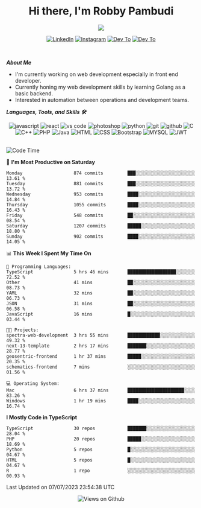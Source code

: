 <div align="center">
   <h1>Hi there, I'm Robby Pambudi </h1>

<img src="https://pronoun.cyou/x/y?subject=He&object=Him&height=20"> 
</div>

<p align='center'>
   <a href="https://www.linkedin.com/in/robbypambudi" target="_blank"><img src="https://img.shields.io/badge/LinkedIn-0077B5?style=for-the-badge&logo=linkedin&logoColor=white" alt="LinkedIn"></a>
   <a href="https://www.instagram.com/robbypambudi" target="_blank"><img src="https://img.shields.io/badge/Instagram-E4405F?style=for-the-badge&logo=instagram&logoColor=white" alt="Instagram"></a>
   <a href="https://dev.to/robbypambudi" target="_blank"><img src="https://img.shields.io/badge/dev.to-0A0A0A?style=for-the-badge&logo=dev.to&logoColor=white" alt="Dev To"></a>
   <a href="https://www.facebook.com/robbyulungpambudi" target="_blank"><img src="https://img.shields.io/badge/Facebook-1877F2?style=for-the-badge&logo=facebook&logoColor=white" alt="Dev To"></a>

</p> <p>
<br>
   
***About Me***
   
- I'm currently working on web development especially in front end developer.
- Currently honing my web development skills by learning Golang as a basic backend.
- Interested in automation between operations and development teams.
 
   
***Languages, Tools, and Skills 🛠***

   <div align="center">
   <img src="https://img.shields.io/badge/JavaScript-F7DF1E?style=for-the-badge&logo=javascript&logoColor=black" alt="javascript" />
      <img src="https://img.shields.io/badge/React-61DAFB?style=for-the-badge&logo=react&logoColor=black" alt="react" />
      <img src="https://img.shields.io/badge/vs%20code-007ACC?style=for-the-badge&logo=visual%20studio%20code&logoColor=white" alt="vs code" />
      <img src="https://img.shields.io/badge/adobe%20photoshop-31A8FF?style=for-the-badge&logo=adobe%20photoshop&logoColor=white" alt="photoshop" />
      <img src="https://img.shields.io/badge/python-3776AB?style=for-the-badge&logo=python&logoColor=white" alt="python" />
      <img src="https://img.shields.io/badge/Git-F05032?style=for-the-badge&logo=git&logoColor=white" alt="git" />
      <img src="https://img.shields.io/badge/GitHub-100000?style=for-the-badge&logo=github&logoColor=white" alt="github" />
      <img src="https://img.shields.io/badge/c-%2300599C.svg?style=for-the-badge&logo=c&logoColor=white" alt="C" />
      <img src="https://img.shields.io/badge/c++-%2300599C.svg?style=for-the-badge&logo=c%2B%2B&logoColor=white" alt="C++" />   
      <img src="https://img.shields.io/badge/PHP-777BB4?style=for-the-badge&logo=php&logoColor=white" alt="PHP" />
      <img src="https://img.shields.io/badge/Java-ED8B00?style=for-the-badge&logo=java&logoColor=white" alt="Java"/>
      <img src="https://img.shields.io/badge/HTML5-E34F26?style=for-the-badge&logo=html5&logoColor=white" alt="HTML" />
      <img src="https://img.shields.io/badge/CSS-239120?&style=for-the-badge&logo=css3&logoColor=white" alt ="CSS" />
      <img src="https://img.shields.io/badge/Bootstrap-563D7C?style=for-the-badge&logo=bootstrap&logoColor=white" alt="Bootstrap" />
      <img src="https://img.shields.io/badge/MySQL-00000F?style=for-the-badge&logo=mysql&logoColor=white" alt="MYSQL" />
      <img src="https://img.shields.io/badge/json%20web%20tokens-323330?style=for-the-badge&logo=json-web-tokens&logoColor=pink" alt="JWT" />
      
   </div><br>
   
<!--START_SECTION:waka-->
![Code Time](http://img.shields.io/badge/Code%20Time-854%20hrs%2037%20mins-blue)

📅 **I'm Most Productive on Saturday** 

```text
Monday                   874 commits         ███░░░░░░░░░░░░░░░░░░░░░░   13.61 % 
Tuesday                  881 commits         ███░░░░░░░░░░░░░░░░░░░░░░   13.72 % 
Wednesday                953 commits         ████░░░░░░░░░░░░░░░░░░░░░   14.84 % 
Thursday                 1055 commits        ████░░░░░░░░░░░░░░░░░░░░░   16.43 % 
Friday                   548 commits         ██░░░░░░░░░░░░░░░░░░░░░░░   08.54 % 
Saturday                 1207 commits        █████░░░░░░░░░░░░░░░░░░░░   18.80 % 
Sunday                   902 commits         ████░░░░░░░░░░░░░░░░░░░░░   14.05 % 
```


📊 **This Week I Spent My Time On** 

```text
💬 Programming Languages: 
TypeScript               5 hrs 46 mins       ██████████████████░░░░░░░   72.52 % 
Other                    41 mins             ██░░░░░░░░░░░░░░░░░░░░░░░   08.73 % 
YAML                     32 mins             ██░░░░░░░░░░░░░░░░░░░░░░░   06.73 % 
JSON                     31 mins             ██░░░░░░░░░░░░░░░░░░░░░░░   06.58 % 
JavaScript               16 mins             █░░░░░░░░░░░░░░░░░░░░░░░░   03.44 % 

🐱‍💻 Projects: 
spectra-web-development  3 hrs 55 mins       ████████████░░░░░░░░░░░░░   49.32 % 
next-13-template         2 hrs 17 mins       ███████░░░░░░░░░░░░░░░░░░   28.77 % 
geosentric-frontend      1 hr 37 mins        █████░░░░░░░░░░░░░░░░░░░░   20.35 % 
schematics-frontend      7 mins              ░░░░░░░░░░░░░░░░░░░░░░░░░   01.56 % 

💻 Operating System: 
Mac                      6 hrs 37 mins       █████████████████████░░░░   83.26 % 
Windows                  1 hr 19 mins        ████░░░░░░░░░░░░░░░░░░░░░   16.74 % 
```

**I Mostly Code in TypeScript** 

```text
TypeScript               30 repos            ███████░░░░░░░░░░░░░░░░░░   28.04 % 
PHP                      20 repos            █████░░░░░░░░░░░░░░░░░░░░   18.69 % 
Python                   5 repos             █░░░░░░░░░░░░░░░░░░░░░░░░   04.67 % 
HTML                     5 repos             █░░░░░░░░░░░░░░░░░░░░░░░░   04.67 % 
R                        1 repo              ░░░░░░░░░░░░░░░░░░░░░░░░░   00.93 % 
```




 Last Updated on 07/07/2023 23:54:38 UTC
<!--END_SECTION:waka-->

<div align="center">
<img src="https://komarev.com/ghpvc/?username=robbypambudi&color=green" alt="Views on Github" />
</div>

